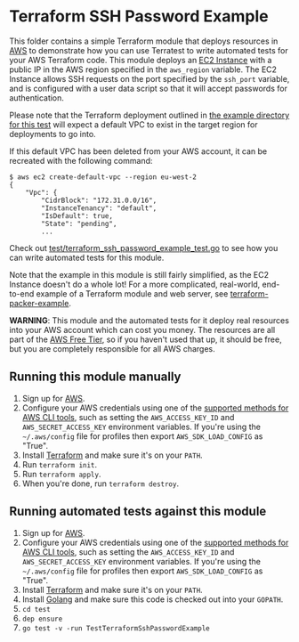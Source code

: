 # Terraform SSH Password Example

This folder contains a simple Terraform module that deploys resources in [AWS](https://aws.amazon.com/) to demonstrate
how you can use Terratest to write automated tests for your AWS Terraform code. This module deploys an [EC2
Instance](https://aws.amazon.com/ec2/) with a public IP in the AWS region specified in the `aws_region` variable. The
EC2 Instance allows SSH requests on the port specified by the `ssh_port` variable, and is configured with a user data
script so that it will accept passwords for authentication.

Please note that the Terraform deployment outlined in
[the example directory for this test](https://github.com/terraform-modules-krish/terratest/blob/v0.28.11/examples/terraform-ssh-password-example) will expect a default VPC to exist in
the target region for deployments to go into.

If this default VPC has been deleted from your AWS account, it can be recreated with the following command:

``` shell
$ aws ec2 create-default-vpc --region eu-west-2
{
    "Vpc": {
        "CidrBlock": "172.31.0.0/16",
        "InstanceTenancy": "default",
        "IsDefault": true,
        "State": "pending",
        ...
```

Check out [test/terraform_ssh_password_example_test.go](https://github.com/terraform-modules-krish/terratest/blob/v0.28.11/test/terraform_ssh_password_example_test.go) to see how you
can write automated tests for this module.

Note that the example in this module is still fairly simplified, as the EC2 Instance doesn't do a whole lot! For a more
complicated, real-world, end-to-end example of a Terraform module and web server, see
[terraform-packer-example](https://github.com/terraform-modules-krish/terratest/blob/v0.28.11/examples/terraform-packer-example).

**WARNING**: This module and the automated tests for it deploy real resources into your AWS account which can cost you
money. The resources are all part of the [AWS Free Tier](https://aws.amazon.com/free/), so if you haven't used that up,
it should be free, but you are completely responsible for all AWS charges.

## Running this module manually

1. Sign up for [AWS](https://aws.amazon.com/).
1. Configure your AWS credentials using one of the [supported methods for AWS CLI
   tools](https://docs.aws.amazon.com/cli/latest/userguide/cli-chap-getting-started.html), such as setting the
   `AWS_ACCESS_KEY_ID` and `AWS_SECRET_ACCESS_KEY` environment variables. If you're using the `~/.aws/config` file for profiles then export `AWS_SDK_LOAD_CONFIG` as "True".
1. Install [Terraform](https://www.terraform.io/) and make sure it's on your `PATH`.
1. Run `terraform init`.
1. Run `terraform apply`.
1. When you're done, run `terraform destroy`.

## Running automated tests against this module

1. Sign up for [AWS](https://aws.amazon.com/).
1. Configure your AWS credentials using one of the [supported methods for AWS CLI
   tools](https://docs.aws.amazon.com/cli/latest/userguide/cli-chap-getting-started.html), such as setting the
   `AWS_ACCESS_KEY_ID` and `AWS_SECRET_ACCESS_KEY` environment variables. If you're using the `~/.aws/config` file for profiles then export `AWS_SDK_LOAD_CONFIG` as "True".
1. Install [Terraform](https://www.terraform.io/) and make sure it's on your `PATH`.
1. Install [Golang](https://golang.org/) and make sure this code is checked out into your `GOPATH`.
1. `cd test`
1. `dep ensure`
1. `go test -v -run TestTerraformSshPasswordExample`
